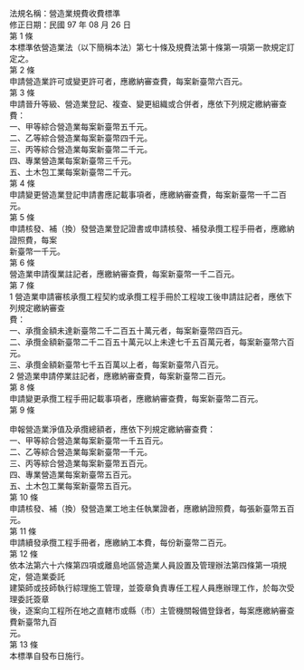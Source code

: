 法規名稱：營造業規費收費標準  
修正日期：民國 97 年 08 月 26 日  
第 1 條  
本標準依營造業法（以下簡稱本法）第七十條及規費法第十條第一項第一款規定訂定之。  
第 2 條  
申請營造業許可或變更許可者，應繳納審查費，每案新臺幣六百元。  
第 3 條  
申請晉升等級、營造業登記、複查、變更組織或合併者，應依下列規定繳納審查費：  
一、甲等綜合營造業每案新臺幣五千元。  
二、乙等綜合營造業每案新臺幣四千元。  
三、丙等綜合營造業每案新臺幣二千元。  
四、專業營造業每案新臺幣三千元。  
五、土木包工業每案新臺幣二千元。  
第 4 條  
申請變更營造業登記申請書應記載事項者，應繳納審查費，每案新臺幣一千二百元。  
第 5 條  
申請核發、補（換）發營造業登記證書或申請核發、補發承攬工程手冊者，應繳納證照費，每案  
新臺幣一千元。  
第 6 條  
營造業申請復業註記者，應繳納審查費，每案新臺幣一千二百元。  
第 7 條  
1 營造業申請審核承攬工程契約或承攬工程手冊於工程竣工後申請註記者，應依下列規定繳納審查  
費：  
一、承攬金額未達新臺幣二千二百五十萬元者，每案新臺幣四百元。  
二、承攬金額新臺幣二千二百五十萬元以上未達七千五百萬元者，每案新臺幣六百元。  
三、承攬金額新臺幣七千五百萬以上者，每案新臺幣八百元。  
2 營造業申請停業註記者，應繳納審查費，每案新臺幣二百元。  
第 8 條  
申請變更承攬工程手冊記載事項者，應繳納審查費，每案新臺幣二百元。  
第 9 條  


申報營造業淨值及承攬總額者，應依下列規定繳納審查費：  
一、甲等綜合營造業每案新臺幣一千五百元。  
二、乙等綜合營造業每案新臺幣一千元。  
三、丙等綜合營造業每案新臺幣五百元。  
四、專業營造業每案新臺幣五百元。  
五、土木包工業每案新臺幣五百元。  
第 10 條  
申請核發、補（換）發營造業工地主任執業證者，應繳納證照費，每張新臺幣五百元。  
第 11 條  
申請續發承攬工程手冊者，應繳納工本費，每份新臺幣二百元。  
第 12 條  
依本法第六十六條第四項或離島地區營造業人員設置及管理辦法第四條第一項規定，營造業委託  
建築師或技師執行綜理施工管理，並簽章負責專任工程人員應辦理工作，於每次受理委託簽章  
後，逐案向工程所在地之直轄市或縣（市）主管機關報備登錄者，每案應繳納審查費新臺幣九百  
元。  
第 13 條  
本標準自發布日施行。  


